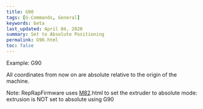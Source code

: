 ```yaml
---
title: G90
tags: [G-Commands, General] 
keywords: beta 
last_updated: April 04, 2020 
summary: Set to Absolute Positioning 
permalink: G90.html
toc: false 
---
```



Example: G90

All coordinates from now on are absolute relative to the origin of the machine.

Note: RepRapFirmware uses [M82](M82).html to set the extruder to absolute mode: extrusion is NOT set to absolute using G90

